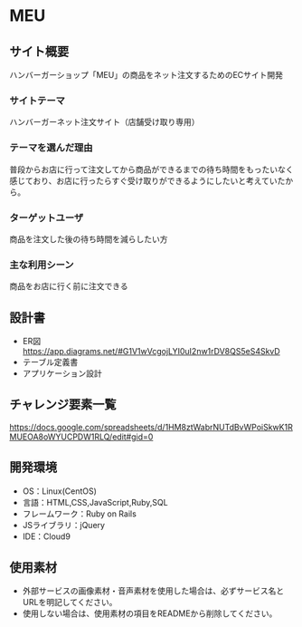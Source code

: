 # MEU

## サイト概要
ハンバーガーショップ「MEU」の商品をネット注文するためのECサイト開発

### サイトテーマ
ハンバーガーネット注文サイト（店舗受け取り専用）

### テーマを選んだ理由
普段からお店に行って注文してから商品ができるまでの待ち時間をもったいなく感じており、お店に行ったらすぐ受け取りができるようにしたいと考えていたから。

### ターゲットユーザ
商品を注文した後の待ち時間を減らしたい方

### 主な利用シーン
商品をお店に行く前に注文できる

## 設計書
- ER図<https://app.diagrams.net/#G1V1wVcgojLYI0uI2nw1rDV8QS5eS4SkvD>
- テーブル定義書
- アプリケーション設計

## チャレンジ要素一覧
<https://docs.google.com/spreadsheets/d/1HM8ztWabrNUTdBvWPoiSkwK1RMUEOA8oWYUCPDW1RLQ/edit#gid=0>

## 開発環境
- OS：Linux(CentOS)
- 言語：HTML,CSS,JavaScript,Ruby,SQL
- フレームワーク：Ruby on Rails
- JSライブラリ：jQuery
- IDE：Cloud9

## 使用素材
- 外部サービスの画像素材・音声素材を使用した場合は、必ずサービス名とURLを明記してください。
- 使用しない場合は、使用素材の項目をREADMEから削除してください。